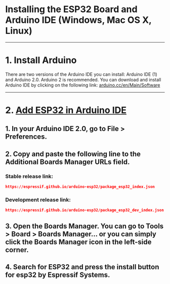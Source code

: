 # Installing the ESP32 Board and Arduino IDE (Windows, Mac OS X, Linux)

---
# 1. Install Arduino
There are two versions of the Arduino IDE you can install: Arduino IDE (1) and Arduino 2.0. Arduino 2 is recommended.
You can download and install Arduino IDE by clicking on the following link: [arduino.cc/en/Main/Software](https://arduino.cc/en/Main/Software)

---
# 2. [Add ESP32 in Arduino IDE](https://espressif-docs.readthedocs-hosted.com/projects/arduino-esp32/en/latest/installing.html)
## 1. In your **Arduino IDE 2.0**, go to **File > Preferences**.
## 2. Copy and paste the following line to the **Additional Boards Manager URLs** field.
### Stable release link: 
``` json
https://espressif.github.io/arduino-esp32/package_esp32_index.json
```
### Development release link:
``` json
https://espressif.github.io/arduino-esp32/package_esp32_dev_index.json
```
## 3. Open the Boards Manager. You can go to Tools > Board > Boards Manager… or you can simply click the Boards Manager icon in the left-side corner.
## 4. Search for **ESP32** and press the install button for esp32 by **Espressif Systems**.

